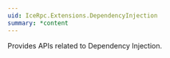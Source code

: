 ```yaml
---
uid: IceRpc.Extensions.DependencyInjection
summary: *content
---
```


Provides APIs related to Dependency Injection.
